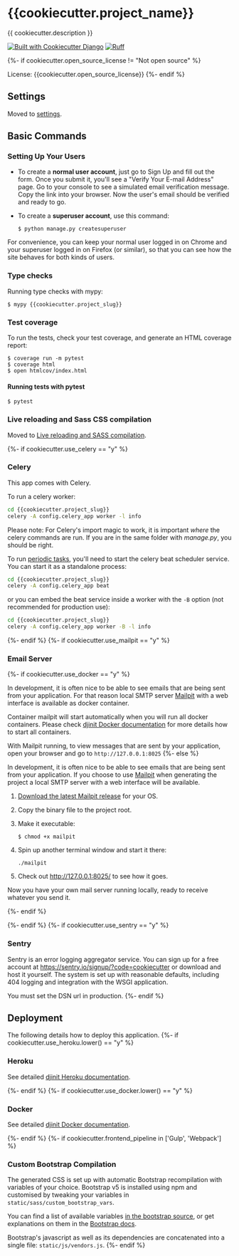 # {{cookiecutter.project_name}}

{{ cookiecutter.description }}

[![Built with Cookiecutter Django](https://img.shields.io/badge/built%20with-Cookiecutter%20Django-ff69b4.svg?logo=cookiecutter)](https://github.com/khulnasoft/djinit/)
[![Ruff](https://img.shields.io/endpoint?url=https://raw.githubusercontent.com/astral-sh/ruff/main/assets/badge/v2.json)](https://github.com/astral-sh/ruff)

{%- if cookiecutter.open_source_license != "Not open source" %}

License: {{cookiecutter.open_source_license}}
{%- endif %}

## Settings

Moved to [settings](https://djinit.readthedocs.io/en/latest/1-getting-started/settings.html).

## Basic Commands

### Setting Up Your Users

- To create a **normal user account**, just go to Sign Up and fill out the form. Once you submit it, you'll see a "Verify Your E-mail Address" page. Go to your console to see a simulated email verification message. Copy the link into your browser. Now the user's email should be verified and ready to go.

- To create a **superuser account**, use this command:

      $ python manage.py createsuperuser

For convenience, you can keep your normal user logged in on Chrome and your superuser logged in on Firefox (or similar), so that you can see how the site behaves for both kinds of users.

### Type checks

Running type checks with mypy:

    $ mypy {{cookiecutter.project_slug}}

### Test coverage

To run the tests, check your test coverage, and generate an HTML coverage report:

    $ coverage run -m pytest
    $ coverage html
    $ open htmlcov/index.html

#### Running tests with pytest

    $ pytest

### Live reloading and Sass CSS compilation

Moved to [Live reloading and SASS compilation](https://djinit.readthedocs.io/en/latest/2-local-development/developing-locally.html#using-webpack-or-gulp).

{%- if cookiecutter.use_celery == "y" %}

### Celery

This app comes with Celery.

To run a celery worker:

```bash
cd {{cookiecutter.project_slug}}
celery -A config.celery_app worker -l info
```

Please note: For Celery's import magic to work, it is important _where_ the celery commands are run. If you are in the same folder with _manage.py_, you should be right.

To run [periodic tasks](https://docs.celeryq.dev/en/stable/userguide/periodic-tasks.html), you'll need to start the celery beat scheduler service. You can start it as a standalone process:

```bash
cd {{cookiecutter.project_slug}}
celery -A config.celery_app beat
```

or you can embed the beat service inside a worker with the `-B` option (not recommended for production use):

```bash
cd {{cookiecutter.project_slug}}
celery -A config.celery_app worker -B -l info
```

{%- endif %}
{%- if cookiecutter.use_mailpit == "y" %}

### Email Server

{%- if cookiecutter.use_docker == "y" %}

In development, it is often nice to be able to see emails that are being sent from your application. For that reason local SMTP server [Mailpit](https://github.com/axllent/mailpit) with a web interface is available as docker container.

Container mailpit will start automatically when you will run all docker containers.
Please check [djinit Docker documentation](https://djinit.readthedocs.io/en/latest/2-local-development/developing-locally-docker.html) for more details how to start all containers.

With Mailpit running, to view messages that are sent by your application, open your browser and go to `http://127.0.0.1:8025`
{%- else %}

In development, it is often nice to be able to see emails that are being sent from your application. If you choose to use [Mailpit](https://github.com/axllent/mailpit) when generating the project a local SMTP server with a web interface will be available.

1.  [Download the latest Mailpit release](https://github.com/axllent/mailpit/releases) for your OS.

2.  Copy the binary file to the project root.

3.  Make it executable:

        $ chmod +x mailpit

4.  Spin up another terminal window and start it there:

        ./mailpit

5.  Check out <http://127.0.0.1:8025/> to see how it goes.

Now you have your own mail server running locally, ready to receive whatever you send it.

{%- endif %}

{%- endif %}
{%- if cookiecutter.use_sentry == "y" %}

### Sentry

Sentry is an error logging aggregator service. You can sign up for a free account at <https://sentry.io/signup/?code=cookiecutter> or download and host it yourself.
The system is set up with reasonable defaults, including 404 logging and integration with the WSGI application.

You must set the DSN url in production.
{%- endif %}

## Deployment

The following details how to deploy this application.
{%- if cookiecutter.use_heroku.lower() == "y" %}

### Heroku

See detailed [djinit Heroku documentation](https://djinit.readthedocs.io/en/latest/3-deployment/deployment-on-heroku.html).

{%- endif %}
{%- if cookiecutter.use_docker.lower() == "y" %}

### Docker

See detailed [djinit Docker documentation](https://djinit.readthedocs.io/en/latest/3-deployment/deployment-with-docker.html).

{%- endif %}
{%- if cookiecutter.frontend_pipeline in ['Gulp', 'Webpack'] %}

### Custom Bootstrap Compilation

The generated CSS is set up with automatic Bootstrap recompilation with variables of your choice.
Bootstrap v5 is installed using npm and customised by tweaking your variables in `static/sass/custom_bootstrap_vars`.

You can find a list of available variables [in the bootstrap source](https://github.com/twbs/bootstrap/blob/v5.1.3/scss/_variables.scss), or get explanations on them in the [Bootstrap docs](https://getbootstrap.com/docs/5.1/customize/sass/).

Bootstrap's javascript as well as its dependencies are concatenated into a single file: `static/js/vendors.js`.
{%- endif %}
